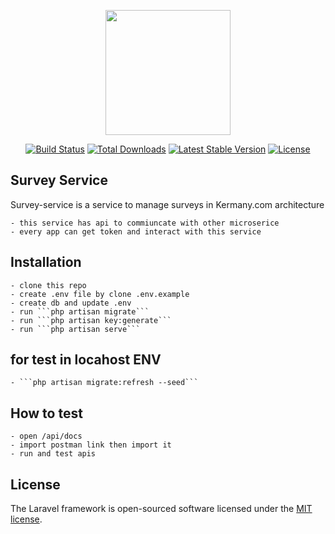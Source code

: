 <p align="center"><a href="https://laravel.com" target="_blank"><img src="https://raw.githubusercontent.com/laravel/art/master/logo-lockup/5%20SVG/2%20CMYK/1%20Full%20Color/laravel-logolockup-cmyk-red.svg" width="200"></a></p>

<p align="center">
<a href="https://travis-ci.org/laravel/framework"><img src="https://travis-ci.org/laravel/framework.svg" alt="Build Status"></a>
<a href="https://packagist.org/packages/laravel/framework"><img src="https://img.shields.io/packagist/dt/laravel/framework" alt="Total Downloads"></a>
<a href="https://packagist.org/packages/laravel/framework"><img src="https://img.shields.io/packagist/v/laravel/framework" alt="Latest Stable Version"></a>
<a href="https://packagist.org/packages/laravel/framework"><img src="https://img.shields.io/packagist/l/laravel/framework" alt="License"></a>
</p>

## Survey Service

Survey-service is a service to manage surveys in Kermany.com architecture

    - this service has api to commiuncate with other microserice
    - every app can get token and interact with this service

## Installation

    - clone this repo
    - create .env file by clone .env.example
    - create db and update .env
    - run ```php artisan migrate```
    - run ```php artisan key:generate```
    - run ```php artisan serve```

## for test in locahost ENV
    
    - ```php artisan migrate:refresh --seed```


## How to test

    - open /api/docs 
    - import postman link then import it
    - run and test apis

## License

The Laravel framework is open-sourced software licensed under the [MIT license](https://opensource.org/licenses/MIT).
